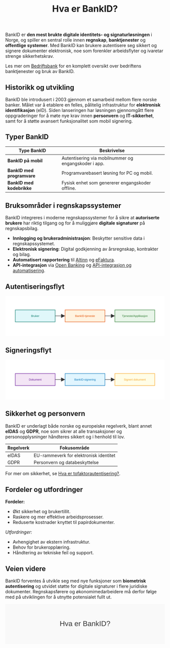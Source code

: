 ﻿---
title: "Hva er BankID?"
seoTitle: "Hva er BankID?"
meta_description: 'BankID er **den mest brukte digitale identitets- og signaturløsningen** i Norge, og spiller en sentral rolle innen **regnskap**, **banktjenester** og **offentl...'
slug: bankid
type: blog
layout: pages/single
---

BankID er **den mest brukte digitale identitets- og signaturløsningen** i Norge, og spiller en sentral rolle innen **regnskap**, **banktjenester** og **offentlige systemer**. Med BankID kan brukere autentisere seg sikkert og signere dokumenter elektronisk, noe som forenkler arbeidsflyter og ivaretar strenge sikkerhetskrav.

Les mer om [Bedriftsbank](/blogs/regnskap/bedriftsbank "Bedriftsbank - Oversikt over banktjenester for bedrifter og regnskapsintegrasjon") for en komplett oversikt over bedriftens banktjenester og bruk av BankID.

## Historikk og utvikling

BankID ble introdusert i 2003 gjennom et samarbeid mellom flere norske banker. Målet var å etablere en felles, pålitelig infrastruktur for **elektronisk identifikasjon** (eID). Siden lanseringen har løsningen gjennomgått flere oppgraderinger for å møte nye krav innen **personvern** og **IT-sikkerhet**, samt for å støtte avansert funksjonalitet som mobil signering.

## Typer BankID

| Type BankID               | Beskrivelse                                               |
|---------------------------|-----------------------------------------------------------|
| **BankID på mobil**       | Autentisering via mobilnummer og engangskoder i app.      |
| **BankID med programvare**| Programvarebasert løsning for PC og mobil.                |
| **BankID med kodebrikke** | Fysisk enhet som genererer engangskoder offline.          |

## Bruksområder i regnskapssystemer

BankID integreres i moderne regnskapssystemer for å sikre at **autoriserte brukere** har riktig tilgang og for å muliggjøre **digitale signaturer** på regnskapsbilag.

- **Innlogging og brukeradministrasjon**: Beskytter sensitive data i regnskapssystemet.
- **Elektronisk signering**: Digital godkjenning av årsregnskap, kontrakter og bilag.
- **Automatisert rapportering** til [Altinn](/blogs/regnskap/hva-er-altinn "Hva er Altinn? En komplett guide til offentlige tjenester i Norge") og [eFaktura](/blogs/regnskap/hva-er-efaktura "Hva er eFaktura? Veiledning til elektronisk fakturahåndtering").
- **API-integrasjon** via [Open Banking](/blogs/regnskap/hva-er-open-banking "Hva er Open Banking? Oversikt over åpne bank-APIer") og [API-integrasjon og automatisering](/blogs/regnskap/api-integrasjon-automatisering-regnskap "API-integrasjon og automasjon i regnskap").

## Autentiseringsflyt

![Autentiseringsflyt med BankID](bankid-authentication-flow.svg)

## Signeringsflyt

![Signeringsflyt med BankID](bankid-signing-flow.svg)

## Sikkerhet og personvern

BankID er underlagt både norske og europeiske regelverk, blant annet **eIDAS** og **GDPR**, noe som sikrer at alle transaksjoner og personopplysninger håndteres sikkert og i henhold til lov.

| Regelverk | Fokusområde                                  |
|-----------|-----------------------------------------------|
| eIDAS     | EU-rammeverk for elektronisk identitet        |
| GDPR      | Personvern og databeskyttelse                 |

For mer om sikkerhet, se [Hva er tofaktorautentisering?](/blogs/regnskap/hva-er-tofaktorautentisering "Hva er Tofaktorautentisering? Hvordan styrke sikkerheten med 2FA").

## Fordeler og utfordringer

**Fordeler:**
- Økt sikkerhet og brukertillit.
- Raskere og mer effektive arbeidsprosesser.
- Reduserte kostnader knyttet til papirdokumenter.

*Utfordringer:*
- Avhengighet av ekstern infrastruktur.
- Behov for brukeropplæring.
- Håndtering av tekniske feil og support.

## Veien videre

BankID forventes å utvikle seg med nye funksjoner som **biometrisk autentisering** og utvidet støtte for digitale signaturer i flere juridiske dokumenter. Regnskapsførere og økonomimedarbeidere må derfor følge med på utviklingen for å utnytte potensialet fullt ut.

![Illustrasjon av konseptet BankID](bankid-image.svg)











